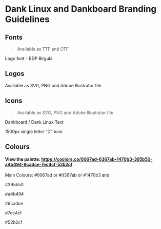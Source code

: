 # Dank Linux and Dankboard Branding Guidelines



## Fonts

> Available as TTF and OTF

Logo font - BDP Birgula

## Logos

Available as SVG, PNG and Adobe Illustrator file

## Icons

> Available as SVG, PNG and Adobe Illustrator file 

Dankboard / Dank Linux Text 

1500px single letter "D" icon

## Colours

#### View the palette: https://coolors.co/0067ad-0367ab-1470b3-395b50-a4b494-9cadce-7ec4cf-52b2cf

Main Colours: #0067ad or #0367ab or #1470b3 and 

#395b50 

#a4b494 

#9cadce 

#7ec4cf 

#52b2cf
